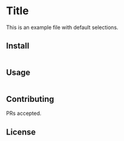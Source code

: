 # Title

This is an example file with default selections.

## Install

```
```

## Usage

```
```

## Contributing

PRs accepted.

## License
